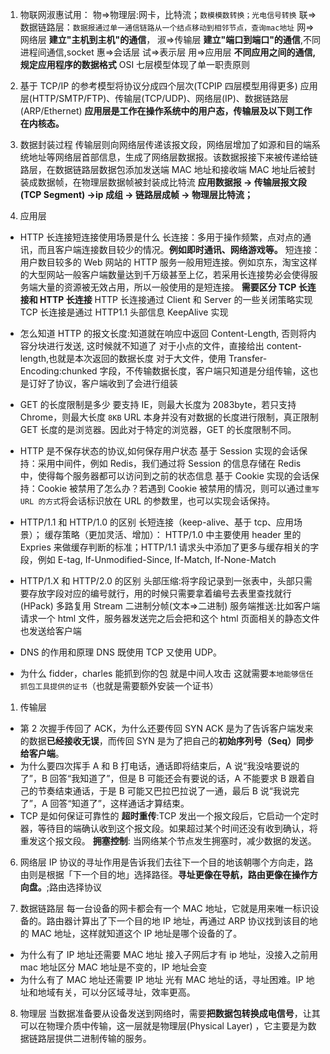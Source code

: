 1. 物联网淑惠试用：
   物=>物理层:网卡，比特流；`数模模数转换；光电信号转换`
   联=>数据链路层：`数据报通过单一通信链路从一个结点移动到相邻节点，查询mac地址`
   网=>网络层 **建立"主机到主机"的通信**，
   淑=>传输层 **建立"端口到端口"的通信**,不同进程间通信,socket
   惠=>会话层
   试=>表示层
   用=>应用层 **不同应用之间的通信,规定应用程序的数据格式**
   OSI 七层模型体现了单一职责原则
2. 基于 TCP/IP 的参考模型将协议分成四个层次(TCPIP 四层模型用得更多)
   应用层(HTTP/SMTP/FTP)、传输层(TCP/UDP)、网络层(IP)、数据链路层(ARP/Ethernet)
   **应用层是工作在操作系统中的用户态，传输层及以下则工作在内核态。**
3. 数据封装过程
   传输层则向网络层传递该报文段，网络层增加了如源和目的端系统地址等网络层首部信息，生成了网络层数据报。该数据报接下来被传递给链路层，在数据链路层数据包添加发送端 MAC 地址和接收端 MAC 地址后被封装成数据帧，在物理层数据帧被封装成比特流
   **应用数据报 → 传输层报文段(TCP Segment) →ip 成组 → 链路层成帧 → 物理层比特流；**

4. 应用层

- HTTP 长连接短连接使用场景是什么
  长连接：多用于操作频繁，点对点的通讯，而且客户端连接数目较少的情况。**例如即时通讯、网络游戏等。**
  短连接：用户数目较多的 Web 网站的 HTTP 服务一般用短连接。例如京东，淘宝这样的大型网站一般客户端数量达到千万级甚至上亿，若采用长连接势必会使得服务端大量的资源被无效占用，所以一般使用的是短连接。
  **需要区分 TCP 长连接和 HTTP 长连接**
  HTTP 长连接通过 Client 和 Server 的一些关闭策略实现
  TCP 长连接是通过 HTTP1.1 头部信息 KeepAlive 实现

- 怎么知道 HTTP 的报文长度:知道就在响应中返回 Content-Length, 否则将内容分块进行发送, 这时候就不知道了
  对于小点的文件，直接给出 content-length,也就是本次返回的数据长度
  对于大文件，使用 Transfer-Encoding:chunked 字段，不传输数据长度，客户端只知道是分组传输，这也是订好了协议，客户端收到了会进行组装
- GET 的长度限制是多少
  要支持 IE，则最大长度为 2083byte，若只支持 Chrome，则最大长度 `8KB`
  URL 本身并没有对数据的长度进行限制，真正限制 GET 长度的是浏览器。因此对于特定的浏览器，GET 的长度限制不同。

- HTTP 是不保存状态的协议,如何保存用户状态
  基于 Session 实现的会话保持：采用中间件，例如 Redis，我们通过将 Session 的信息存储在 Redis 中，使得每个服务器都可以访问到之前的状态信息
  基于 Cookie 实现的会话保持：Cookie 被禁用了怎么办？若遇到 Cookie 被禁用的情况，则可以通过`重写 URL 的方式`将会话标识放在 URL 的参数里，也可以实现会话保持。

- HTTP/1.1 和 HTTP/1.0 的区别
  长短连接（keep-alive、基于 tcp、应用场景）；
  缓存策略（更加灵活、增加）： HTTP/1.0 中主要使用 header 里的 Expries 来做缓存判断的标准；HTTP/1.1 请求头中添加了更多与缓存相关的字段，例如 E-tag, If-Unmodified-Since, If-Match, If-None-Match

- HTTP/1.X 和 HTTP/2.0 的区别
  头部压缩:将字段记录到一张表中，头部只需要存放字段对应的编号就行，用的时候只需要拿着编号去表里查找就行(HPack)
  多路复用 Stream
  二进制分帧(文本=>二进制)
  服务端推送:比如客户端请求一个 html 文件，服务器发送完之后会把和这个 html 页面相关的静态文件也发送给客户端

- DNS 的作用和原理
  DNS 既使用 TCP 又使用 UDP。
- 为什么 fidder，charles 能抓到你的包
  就是中间人攻击
  这就需要`本地能够信任抓包工具提供的证书`（也就是需要额外安装一个证书）

1. 传输层

- 第 2 次握手传回了 ACK，为什么还要传回 SYN
  ACK 是为了告诉客户端发来的数据**已经接收无误**，而传回 SYN 是为了把自己的**初始序列号（Seq）同步给客户端**。
- 为什么要四次挥手
  A 和 B 打电话，通话即将结束后，A 说“我没啥要说的了”，B 回答“我知道了”，但是 B 可能还会有要说的话，A 不能要求 B 跟着自己的节奏结束通话，于是 B 可能又巴拉巴拉说了一通，最后 B 说“我说完了”，A 回答“知道了”，这样通话才算结束。
- TCP 是如何保证可靠性的
  **超时重传**:TCP 发出一个报文段后，它启动一个定时器，等待目的端确认收到这个报文段。如果超过某个时间还没有收到确认，将重发这个报文段。
  **拥塞控制**: 当网络某个节点发生拥塞时，减少数据的发送。

6. 网络层
   IP 协议的寻址作用是告诉我们去往下一个目的地该朝哪个方向走，路由则是根据「下一个目的地」选择路径。**寻址更像在导航，路由更像在操作方向盘。**;路由选择协议

7. 数据链路层
   每一台设备的网卡都会有一个 MAC 地址，它就是用来唯一标识设备的。路由器计算出了下一个目的地 IP 地址，再通过 ARP 协议找到该目的地的 MAC 地址，这样就知道这个 IP 地址是哪个设备的了。

- 为什么有了 IP 地址还需要 MAC 地址
  接入子网后才有 ip 地址，没接入之前用 mac 地址区分
  MAC 地址是不变的，IP 地址会变
- 为什么有了 MAC 地址还需要 IP 地址
  光有 MAC 地址的话，寻址困难。IP 地址和地域有关，可以分区域寻址，效率更高。

8. 物理层
   当数据准备要从设备发送到网络时，需要**把数据包转换成电信号**，让其可以在物理介质中传输，这一层就是物理层(Physical Layer) ，它主要是为数据链路层提供二进制传输的服务。
